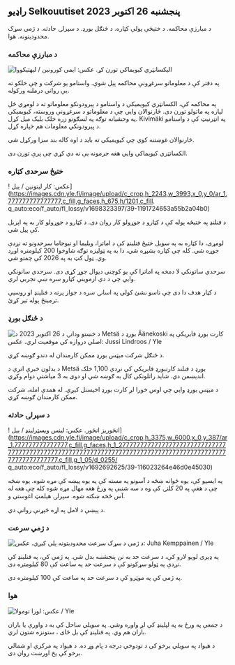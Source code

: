## راډیو Selkouutiset پنجشنبه 26 اکتوبر 2023

د مبارزې محاکمه. د ختیځې پولې کټاره. د ځنګل بورډ. د سپرلۍ حادثه. د ژمي سړک محدودیتونه. هوا.

### د مبارزې محاکمه

![الیکسانټري کیویماکي تورن کړ. عکس: ایمی کورونین / لیهتیکووا](https://images.cdn.yle.fi/image/upload/c_crop,h_2875,w_5112,x_0,y_568/ar_1.777777777777777,c_fill,g_faces,/6_10/0p_10/0p_0,h.q_auto:eco/f_auto/fl_lossy/v1698305049/39-1191484653a13e7df175)

په دفتر کې د معلوماتو سرغړونې محاکمه پیل شوې. واستامو یو شرکت و چې خلکو ته یې رواني درملنه ورکوله.

په محاکمه کې، الکسانټري کیویمیکي د واستامو د پیرودونکو معلوماتو ته د لومړي ځل لپاره په ماتولو تورن دی. څارنوالان وايي چې د معلوماتو د سرغړونې وروسته، کیویمیکي په وحشیانه توګه په لسګونو زره خلک بلیک میل کړل. Kivimäki په انټرنیټ کې د واستامو د پیرودونکي معلومات هم خپاره کړل.

څارنوالان غوښتنه کوي چې کیویمیکي ته باید د اوه کاله بند سزا ورکړل شي.

الکسانټري کیویماکي وايي هغه جرمونه یې نه دي کړي چې پرې تورن دی.

### ختیځ سرحدی کټاره

! عکس: کار لیتونین / ییل](https://images.cdn.yle.fi/image/upload/c_crop,h_2243,w_3993,x_0,y_0/ar_1.777777777777777,c_fill,g_faces,h_675,h/1201,c_fill. q_auto:eco/f_auto/fl_lossy/v1698323397/39-1191724653a55b2a04b0)

د فنلنډ په ختیځه پوله کې د کټارو د جوړولو کار روان دی. د کټارو د جوړولو کار به په اپریل کې پیل شي.

لومړی، دا کټاره به په سویل ختیځ فنلینډ کې د اماترا، ویلیما او نیوجاما سرحدونو ته نږدې جوړه شي. کله چې کټاره بشپړه شي، دا به په ټولیزه توګه شاوخوا 200 کیلومتره اوږد وي. ټول کټ به په 2026 کې چمتو شي.

سرحدي ساتونکي لا دمخه په اماترا کې یو کوچنی دیوال جوړ کړی دی. سرحدي ساتونکي وايي چې د دې ازموينې کټارو سره ښې تجربې لري.

د کټار هدف دا دی چې تاسو نشئ کولی په اسانۍ سره د جواز پرته د فنلینډ او روسیې ترمینځ پوله تیر کړئ.

### د ځنګل بورډ

![د خښتو ودانۍ د 26 اکتوبر 2023 د Metsä بورډ د Äänekoski کارت بورډ فابریکې په اصلي دروازه کې موقعیت لري. عکس: Jussi Lindroos / Yle](https://images.cdn.yle.fi/image/upload/c_crop,h_2267,w_4031,x_0,y_0/ar_1.777777777777777,c_fill,g_faces,h_675,h/1201,c_fill.q_auto:eco/f_auto/fl_lossy/v1698319726/39-1191672653a4ca1724ad)

د ځنګل شرکت میټس بورډ ممکن کارمندان له دندو ګوښه کړي.

د بدلون خبرې اترې د Metsä بورډ د فنلند کارتبورډ فابریکې کې نږدې 1,100 خلک اندیښمن دي. شاید راتلونکی کال به ګوښه شي او دوی به 3 میاشتې دوام وکړي.

د میټس بورډ وايي چې اوس خورا لږ کارت بورډ اخیستل کیږي. له همدې امله، شرکت ممکن کارمندان ګوښه کړي.

### د سپرلۍ حادثه

! انځوریز انځور. عکس: لینس ویسټرلینډ / ییل](https://images.cdn.yle.fi/image/upload/c_crop,h_3375,w_6000,x_0,y_387/ar_1.777777777777777,c_fill,g_faces,h_1_277777777777777777777777777777777777777777777777777777777777777777777777777777777777777777777777777777777,c_fill,g_1_05/d_0255/ q_auto:eco/f_auto/fl_lossy/v1692692625/39-116023264e46d0e45030)

په ایسپو کې، یوه ځوانه ښځه د آسونو په مسته کې په یوه پیښه کې مړه شوه. یوه ښځه چې د هغې په 20 کلنۍ کې وه د سه شنبې په ورځ هغه مهال مړه شوه کله چې هغه له آس څخه ښکته شوه. سپرلۍ هیلمټ اغوستی و.

د پېښې د لامل په اړه څېړنې روانې دي.

### د ژمي سرعت

![د ژمي د سړک سرعت محدودیتونه پلي کیږي. عکس: Juha Kemppainen / Yle](https://images.cdn.yle.fi/image/upload/c_crop,h_2250,w_4000,x_0,y_0/ar_1.777777777777777,c_fill,g_faces,h_1750,h/1750q_auto:eco/f_auto/fl_lossy/v1603287400/39-7327705f903747751c2)

په ډیری لویو لارو کې، د سرعت حد به نن پنجشنبه بدل شي. په ژمي کې، په فنلینډ کې نږدې په ټولو سړکونو کې د سرعت حد په ساعت کې 80 کیلومتره دی.

په ژمي کې په موټرو کې د سرعت حد په ساعت کې 100 کیلومتره دی.

### هوا

![ عکس: لورا تومولا / Yle](https://images.cdn.yle.fi/image/upload/c_crop,h_1080,w_1919,x_0,y_0/ar_1.777777777777777,c_fill,g_faces,h_6275,h_62750/q_auto:eco/f_auto/fl_lossy/v1698292510/39-11913736539e2ff81a55)

د جمعې په ورځ به په لپلینډ کې لږ واوره وشي. په سویلي ساحل کې به د واورې یا باران باران هم وي. په فنلینډ کې بل ځای ، ستونزه شتون لري.

د هیواد په سویلي برخو کې د تودوخې درجه د پام وړ ده. د هېواد په مرکزي او شمالي برخو کې یخ اورښت روان دی.
